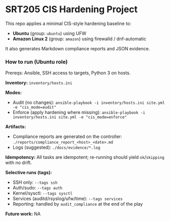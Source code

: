 # SRT205 CIS Hardening Project

This repo applies a minimal CIS-style hardening baseline to:
- **Ubuntu** (group: `ubuntu`) using UFW
- **Amazon Linux 2** (group: `amazon`) using firewalld / dnf-automatic

It also generates Markdown compliance reports and JSON evidence.

### How to run (Ubuntu role)
Prereqs: Ansible, SSH access to targets, Python 3 on hosts.

**Inventory:** `inventory/hosts.ini`

**Modes:**
- Audit (no changes):
  `ansible-playbook -i inventory/hosts.ini site.yml -e "cis_mode=audit"`
- Enforce (apply hardening where missing):
  `ansible-playbook -i inventory/hosts.ini site.yml -e "cis_mode=enforce"`

**Artifacts:**
- Compliance reports are generated on the controller: `./reports/compliance_report_<host>_<date>.md`
- Logs (suggested): `./docs/evidence/*.log`

**Idempotency:** All tasks are idempotent; re-running should yield `ok`/`skipping` with no drift.

**Selective runs (tags):**
- SSH only: `--tags ssh`
- Auth/sudo: `--tags auth`
- Kernel/sysctl: `--tags sysctl`
- Services (auditd/rsyslog/ufw/time): `--tags services`
- Reporting: handled by `audit_compliance` at the end of the play

**Future work:**
NA
